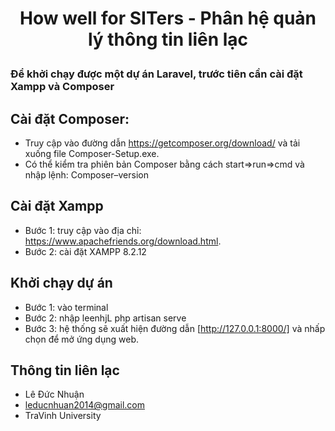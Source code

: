 # <p align="center">How well for SITers - Phân hệ quản lý thông tin liên lạc</p>

### Để khởi chạy được một dự án Laravel, trước tiên cần cài đặt Xampp và Composer

## Cài đặt Composer:
- Truy cập vào đường dẫn https://getcomposer.org/download/ và tải xuống file Composer-Setup.exe.
- Có thể kiểm tra phiên bản Composer bằng cách start=>run=>cmd và nhập lệnh: Composer–version

 ## Cài đặt Xampp
- Bước 1: truy cập vào địa chỉ: https://www.apachefriends.org/download.html.
- Bước 2: cài đặt XAMPP 8.2.12

## Khởi chạy dự án
- Bước 1: vào terminal
- Bước 2: nhập leenhjL php artisan serve
- Bước 3: hệ thống sẽ xuất hiện đường dẫn [http://127.0.0.1:8000/] và nhấp chọn để mở ứng dụng web.

## Thông tin liên lạc
- Lê Đức Nhuận
- leducnhuan2014@gmail.com
- TraVinh University
